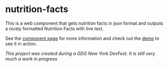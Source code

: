 nutrition-facts
============

This is a web component that gets nutrition facts in json format and outputs a nicely formatted Nutrition Facts with live text.

See the [component page](http://rachelslurs.github.io/nutrition-facts) for more information and check out the [demo](http://rachelslurs.github.io/nutrition-facts/demo.html) to see it in action.

_This project was created during a GDG New York DevFest. It is still very much a work in progress_
